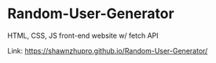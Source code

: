 # Random-User-Generator
HTML, CSS, JS front-end website w/ fetch API

Link: https://shawnzhupro.github.io/Random-User-Generator/
